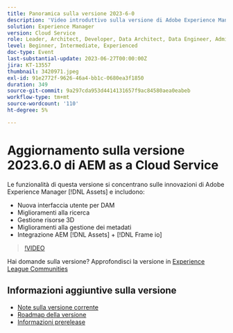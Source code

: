 ```yaml
---
title: Panoramica sulla versione 2023-6-0
description: 'Video introduttivo sulla versione di Adobe Experience Manager as a Cloud Service 2023.6.0Le funzionalità di questa versione si concentrano sulle innovazioni Experience Manager Assets e includono: - Nuova interfaccia utente per i miglioramenti della ricerca DAM Gestione risorse 3D Miglioramenti della gestione metadati Integrazione AEM [!DNL Assets] + [!DNL Frame io] '
solution: Experience Manager
version: Cloud Service
role: Leader, Architect, Developer, Data Architect, Data Engineer, Admin, User
level: Beginner, Intermediate, Experienced
doc-type: Event
last-substantial-update: 2023-06-27T00:00:00Z
jira: KT-13557
thumbnail: 3420971.jpeg
exl-id: 91e2772f-9626-46a4-bb1c-0680ea3f1850
duration: 349
source-git-commit: 9a297cda953d4414131657f9ac84580aea0eabeb
workflow-type: tm+mt
source-wordcount: '110'
ht-degree: 5%

---
```


# Aggiornamento sulla versione 2023.6.0 di AEM as a Cloud Service


Le funzionalità di questa versione si concentrano sulle innovazioni di Adobe Experience Manager [!DNL Assets] e includono:

* Nuova interfaccia utente per DAM
* Miglioramenti alla ricerca
* Gestione risorse 3D
* Miglioramenti alla gestione dei metadati
* Integrazione AEM [!DNL Assets] + [!DNL Frame io]

>[!VIDEO](https://video.tv.adobe.com/v/3420971/?learn=on)


Hai domande sulla versione?  Approfondisci la versione in [Experience League Communities](https://adobe.ly/444zA4U)

## Informazioni aggiuntive sulla versione

* [Note sulla versione corrente](https://experienceleague.adobe.com/docs/experience-manager-cloud-service/content/release-notes/home.html?lang=it)
* [Roadmap della versione](https://experienceleague.adobe.com/docs/experience-manager-release-information/aem-release-updates/update-releases-roadmap.html?lang=it)
* [Informazioni prerelease](https://experienceleague.adobe.com/docs/experience-manager-cloud-service/content/release-notes/prerelease.html)
